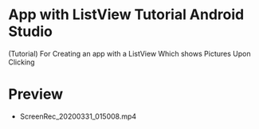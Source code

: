 # App with ListView Tutorial Android Studio
 (Tutorial) For Creating an app with a ListView Which shows Pictures Upon Clicking
 # Preview
 - ScreenRec_20200331_015008.mp4
